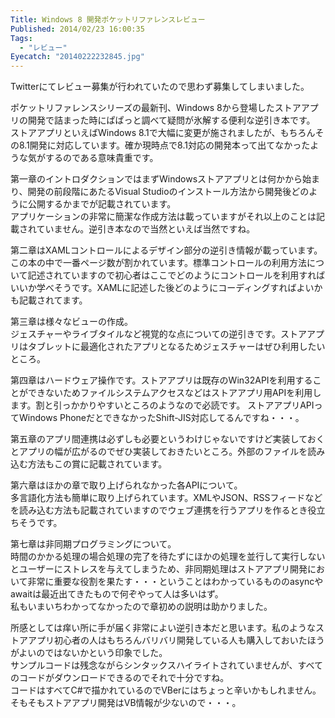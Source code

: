 ```yaml
---
Title: Windows 8 開発ポケットリファレンスレビュー
Published: 2014/02/23 16:00:35
Tags:
  - "レビュー"
Eyecatch: "20140222232845.jpg"
---
```


Twitterにてレビュー募集が行われていたので思わず募集してしまいました。

ポケットリファレンスシリーズの最新刊、Windows 8から登場したストアアプリの開発で詰まった時にぱぱっと調べて疑問が氷解する便利な逆引き本です。  
ストアアプリといえばWindows 8.1で大幅に変更が施されましたが、もちろんその8.1開発に対応しています。確か現時点で8.1対応の開発本って出てなかったような気がするのである意味貴重です。  

第一章のイントロダクションではまずWindowsストアアプリとは何かから始まり、開発の前段階にあたるVisual Studioのインストール方法から開発後どのように公開するかまでが記載されています。  
アプリケーションの非常に簡潔な作成方法は載っていますがそれ以上のことは記載されていません。逆引き本なので当然といえば当然ですね。

第二章はXAMLコントロールによるデザイン部分の逆引き情報が載っています。  
この本の中で一番ページ数が割かれています。標準コントロールの利用方法について記述されていますので初心者はここでどのようにコントロールを利用すればいいか学べそうです。XAMLに記述した後どのようにコーディングすればよいかも記載されてます。

第三章は様々なビューの作成。  
ジェスチャーやライブタイルなど視覚的な点についての逆引きです。ストアアプリはタブレットに最適化されたアプリとなるためジェスチャーはぜひ利用したいところ。

第四章はハードウェア操作です。ストアアプリは既存のWin32APIを利用することができないためファイルシステムアクセスなどはストアアプリ用APIを利用します。割と引っかかりやすいところのようなので必読です。 
ストアアプリAPIってWindows PhoneだとできなかったShift-JIS対応してるんですね・・・。

第五章のアプリ間連携は必ずしも必要というわけじゃないですけど実装しておくとアプリの幅が広がるのでぜひ実装しておきたいところ。外部のファイルを読み込む方法もこの賞に記載されています。

第六章はほかの章で取り上げられなかった各APIについて。  
多言語化方法も簡単に取り上げられています。XMLやJSON、RSSフィードなどを読み込む方法も記載されていますのでウェブ連携を行うアプリを作るとき役立ちそうです。

第七章は非同期プログラミングについて。  
時間のかかる処理の場合処理の完了を待たずにほかの処理を並行して実行しないとユーザーにストレスを与えてしまうため、非同期処理はストアアプリ開発において非常に重要な役割を果たす・・・ということはわかっているもののasyncやawaitは最近出てきたもので何ぞやって人は多いはず。  
私もいまいちわかってなかったので章初めの説明は助かりました。


所感としては痒い所に手が届く非常によい逆引き本だと思います。私のようなストアアプリ初心者の人はもちろんバリバリ開発している人も購入しておいたほうがよいのではないかという印象でした。  
サンプルコードは残念ながらシンタックスハイライトされていませんが、すべてのコードがダウンロードできるのでそれで十分ですね。  
コードはすべてC#で描かれているのでVBerにはちょっと辛いかもしれません。そもそもストアアプリ開発はVB情報が少ないので・・・。
